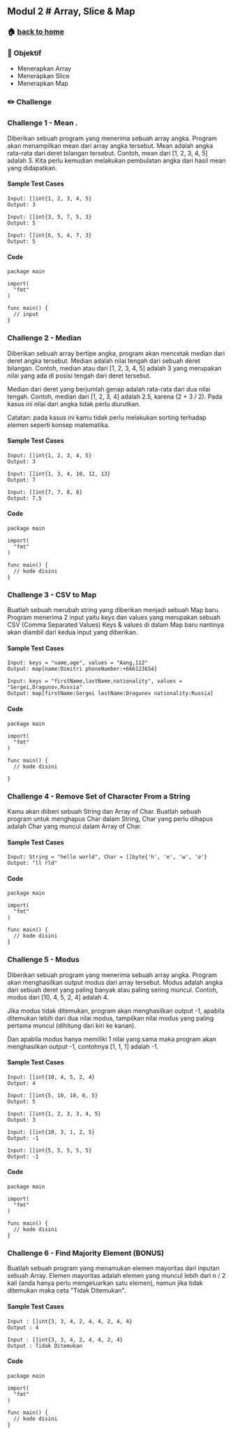 ## Modul 2 # Array, Slice & Map

### 🏠 [back to home](https://github.com/alterra-academy/golang-class)

### 🎯 Objektif

- Menerapkan Array
- Menerapkan Slice
- Menerapkan Map

### ✏️ Challenge

### Challenge 1 - Mean .

Diberikan sebuah program yang menerima sebuah array angka. Program akan menampilkan mean dari array angka tersebut.
Mean adalah angka rata-rata dari deret bilangan tersebut. Contoh, mean dari [1, 2, 3, 4, 5] adalah 3. Kita perlu kemudian melakukan pembulatan angka dari hasil mean yang didapatkan.

#### Sample Test Cases
```
Input: []int{1, 2, 3, 4, 5}
Output: 3

Input: []int{3, 5, 7, 5, 3}
Output: 5

Input: []int{6, 5, 4, 7, 3}
Output: 5
```

#### Code
```golang
package main

import(
  "fmt"
)

func main() {
  // input
}
```

### Challenge 2 - Median

Diberikan sebuah array bertipe angka, program akan mencetak median dari deret angka tersebut. Median adalah nilai tengah dari sebuah deret bilangan. Contoh, median atau dari [1, 2, 3, 4, 5] adalah 3 yang merupakan nilai yang ada di posisi tengah dari deret tersebut.

Median dari deret yang berjumlah genap adalah rata-rata dari dua nilai tengah. Contoh, median dari [1, 2, 3, 4] adalah 2.5, karena (2 + 3 / 2). Pada kasus ini nilai dari angka tidak perlu diurutkan.

Catatan: pada kasus ini kamu tidak perlu melakukan sorting terhadap elemen seperti konsep matematika.


#### Sample Test Cases
```
Input: []int{1, 2, 3, 4, 5}
Output: 3

Input: []int{1, 3, 4, 10, 12, 13}
Output: 7

Input: []int{7, 7, 8, 8}
Output: 7.5
```

#### Code
```golang
package main

import(
  "fmt"
)

func main() {
  // kode disini
}
```

### Challenge 3 - CSV to Map

Buatlah sebuah merubah string yang diberikan menjadi sebuah Map baru. Program menerima 2 input yaitu keys dan values yang merupakan sebuah CSV (Comma Separated Values) Keys & values di dalam Map baru nantinya akan diambil dari kedua input yang diberikan.

#### Sample Test Cases
```
Input: keys = "name,age", values = "Aang,112"
Output: map[name:Dimitri phoneNumber:+666123654]

Input: keys = "firstName,lastName,nationality", values = "Sergei,Dragunov,Russia"
Output: map[firstName:Sergei lastName:Dragunov nationality:Russia]
```

#### Code
```golang
package main

import(
  "fmt"
)

func main() {
  // kode disini

}
```

### Challenge 4 - Remove Set of Character From a String

Kamu akan diiberi sebuah String dan Array of Char. Buatlah sebuah program untuk menghapus Char dalam String, Char yang perlu dihapus adalah Char yang muncul dalam Array of Char.

#### Sample Test Cases
```
Input: String = "hello world", Char = []byte{'h', 'e', 'w', 'o'}
Output: "ll rld"
```

#### Code
```golang
package main

import(
  "fmt"
)

func main() {
  // kode disini
}
```

### Challenge 5 - Modus

Diberikan sebuah program yang menerima sebuah array angka. Program akan menghasilkan output modus dari array tersebut. Modus adalah angka dari sebuah deret yang paling banyak atau paling sering muncul. Contoh, modus dari [10, 4, 5, 2, 4] adalah 4.

Jika modus tidak ditemukan, program akan menghasilkan output -1, apabila ditemukan lebih dari dua nilai modus, tampilkan nilai modus yang paling pertama muncul (dihitung dari kiri ke kanan).

Dan apabila modus hanya memiliki 1 nilai yang sama maka program akan menghasilkan output -1, contohnya [1, 1, 1] adalah -1.

#### Sample Test Cases
```
Input: []int{10, 4, 5, 2, 4}
Output: 4

Input: []int{5, 10, 10, 6, 5}
Output: 5

Input: []int{1, 2, 3, 3, 4, 5}
Output: 3

Input: []int{10, 3, 1, 2, 5}
Output: -1

Input: []int{5, 5, 5, 5, 5}
Output: -1
```

#### Code
```golang
package main

import(
  "fmt"
)

func main() {
  // kode disini
}
```

### Challenge 6 - Find Majority Element (BONUS)

Buatlah sebuah program yang menamukan elemen mayoritas dari inputan sebuah Array. Elemen mayoritas adalah elemen yang muncul lebih dari n / 2 kali (anda hanya perlu mengeluarkan satu elemen), namun jika tidak ditemukan maka ceta "Tidak Ditemukan".

#### Sample Test Cases
```
Input : []int{3, 3, 4, 2, 4, 4, 2, 4, 4}
Output : 4 

Input : []int{3, 3, 4, 2, 4, 4, 2, 4}
Output : Tidak Ditemukan
```

#### Code
```golang
package main

import(
  "fmt"
)

func main() {
  // kode disini
}
```